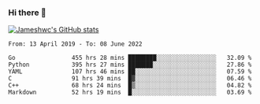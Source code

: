 ### Hi there 👋

[![Jameshwc's GitHub stats](https://github-readme-stats.vercel.app/api?username=jameshwc)](https://github.com/anuraghazra/github-readme-stats)

<!--START_SECTION:waka-->

```text
From: 13 April 2019 - To: 08 June 2022

Go                455 hrs 28 mins ████████░░░░░░░░░░░░░░░░░   32.09 %
Python            395 hrs 27 mins ███████░░░░░░░░░░░░░░░░░░   27.86 %
YAML              107 hrs 46 mins ██░░░░░░░░░░░░░░░░░░░░░░░   07.59 %
C                 91 hrs 39 mins  █▓░░░░░░░░░░░░░░░░░░░░░░░   06.46 %
C++               68 hrs 24 mins  █▒░░░░░░░░░░░░░░░░░░░░░░░   04.82 %
Markdown          52 hrs 19 mins  █░░░░░░░░░░░░░░░░░░░░░░░░   03.69 %
```

<!--END_SECTION:waka-->